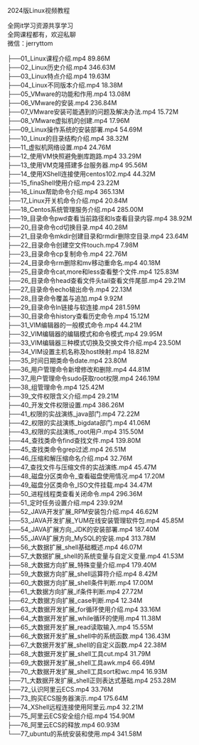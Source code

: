 2024版Linux视频教程

全网it学习资源共享学习<br>全网课程都有，欢迎私聊<br>微信：jerryttom<br>

├──01_Linux课程介绍.mp4 89.86M<br> ├──02_Linux历史介绍.mp4 346.63M<br> ├──03_Linux特点介绍.mp4 19.63M<br> ├──04_Linux不同版本介绍.mp4 18.38M<br> ├──05_VMware的功能和作用.mp4 13.08M<br> ├──06_VMware的安装.mp4 236.84M<br> ├──07_VMware安装可能遇到的问题及解决办法.mp4 15.72M<br> ├──08_VMware虚拟机的创建.mp4 17.96M<br> ├──09_Linux操作系统的安装部署.mp4 54.69M<br> ├──10_Linux的目录结构介绍.mp4 38.32M<br> ├──11_虚拟机网络设置.mp4 24.76M<br> ├──12_使用VM快照避免删库跑路.mp4 33.29M<br> ├──13_使用VM克隆搭建多台服务器.mp4 95.56M<br> ├──14_使用XShell连接使用centos102.mp4 44.32M<br> ├──15_finaShell使用介绍.mp4 23.22M<br> ├──16_Linux帮助命令介绍.mp4 365.13M<br> ├──17_Linux开关机命令介绍.mp4 20.84M<br> ├──18_Centos系统管理服务介绍.mp4 285.00M<br> ├──19_目录命令pwd查看当前路径和ls查看目录内容.mp4 38.92M<br> ├──20_目录命令cd切换目录.mp4 40.28M<br> ├──21_目录命令mkdir创建目录和rmdir删除空目录.mp4 23.64M<br> ├──22_目录命令创建空文件touch.mp4 7.98M<br> ├──23_目录命令cp复制命令.mp4 22.76M<br> ├──24_目录命令rm删除和mv移动重命名.mp4 40.18M<br> ├──25_目录命令cat,more和less查看整个文件.mp4 125.83M<br> ├──26_目录命令head查看文件头tail查看文件尾部.mp4 29.21M<br> ├──27_目录命令echo输出命令.mp4 22.13M<br> ├──28_目录命令覆盖与追加.mp4 9.92M<br> ├──29_目录命令ln链接与软连接.mp4 281.59M<br> ├──30_目录命令history查看历史命令.mp4 15.12M<br> ├──31_VIM编辑器的一般模式命令.mp4 44.21M<br> ├──32_VIM编辑器的编辑模式和命令模式.mp4 29.95M<br> ├──33_VIM编辑器三种模式切换及交换文件介绍.mp4 23.50M<br> ├──34_VIM设置主机名称及host映射.mp4 18.82M<br> ├──35_时间日期类命令date.mp4 23.80M<br> ├──36_用户管理命令新增修改和删除.mp4 44.81M<br> ├──37_用户管理命令sudo获取root权限.mp4 246.19M<br> ├──38_组管理命令.mp4 125.42M<br> ├──39_文件权限含义介绍.mp4 29.21M<br> ├──40_开发文件权限设置.mp4 386.26M<br> ├──41_权限的实战演练_java部门.mp4 72.22M<br> ├──42_权限的实战演练_bigdata部门.mp4 41.06M<br> ├──43_权限的实战演练_root用户.mp4 315.50M<br> ├──44_查找类命令find查找文件.mp4 139.80M<br> ├──45_查找类命令grep过滤.mp4 26.51M<br> ├──46_压缩和解压缩命名介绍.mp4 32.76M<br> ├──47_查找文件与压缩文件的实战演练.mp4 45.47M<br> ├──48_磁盘分区类命令_查看磁盘使用情况.mp4 17.20M<br> ├──49_磁盘分区类命令_ISO文件挂载.mp4 34.47M<br> ├──50_进程线程类查看关闭命令.mp4 296.36M<br> ├──51_定时任务设置介绍.mp4 239.92M<br> ├──52_JAVA开发扩展_RPM安装包介绍.mp4 46.62M<br> ├──53_JAVA开发扩展_YUM在线安装管理软件包.mp4 45.85M<br> ├──54_JAVA扩展方向_JDK的安装部署.mp4 187.40M<br> ├──55_JAVA扩展方向_MySQL的安装.mp4 313.78M<br> ├──56_大数据扩展_shell基础概述.mp4 46.07M<br> ├──57_大数据扩展_shell的系统变量与自定义变量.mp4 41.53M<br> ├──58_大数据方向扩展_特殊变量介绍.mp4 179.40M<br> ├──59_大数据方向扩展_shell运算符介绍.mp4 8.42M<br> ├──60_大数据方向扩展_shell条件判断.mp4 17.00M<br> ├──61_大数据方向扩展_if条件判断.mp4 27.72M<br> ├──62_大数据方向扩展_case判断.mp4 12.34M<br> ├──63_大数据开发扩展_for循环使用介绍.mp4 33.16M<br> ├──64_大数据开发扩展_while循环的使用.mp4 11.38M<br> ├──65_大数据开发扩展_read读取输入.mp4 15.55M<br> ├──66_大数据开发扩展_shell中的系统函数.mp4 136.43M<br> ├──67_大数据开发扩展_shell的自定义函数.mp4 22.38M<br> ├──68_大数据开发扩展_shell工具cut.mp4 31.79M<br> ├──69_大数据开发扩展_shell工具awk.mp4 66.49M<br> ├──70_大数据开发扩展_shell工具sort和wc.mp4 16.93M<br> ├──71_大数据开发扩展_shell正则表达式基础.mp4 253.28M<br> ├──72_认识阿里云ECS.mp4 33.76M<br> ├──73_购买ECS服务器演示.mp4 175.64M<br> ├──74_XShell远程连接使用阿里云.mp4 32.21M<br> ├──75_阿里云ECS安全组介绍.mp4 154.90M<br> ├──76_阿里云ECS的释放.mp4 60.93M<br> └──77_ubuntu的系统安装和使用.mp4 341.58M